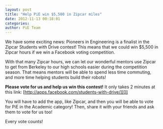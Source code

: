 ```yaml
---
layout: post
title: "Help PiE win $5,500 in Zipcar miles"
date: 2012-11-13 00:18:01
categories: 
author: PiE Team
---
```


We have some exciting news: Pioneers in Engineering is a finalist in the Zipcar Students with Drive contest! This means that we could win $5,500 in Zipcar hours if we win a Facebook voting competition.   
  
With that many Zipcar hours, we can let our wonderful mentors use Zipcar to get from Berkeley to our high schools easier during the competition season. That means mentors will be able to spend less time commuting, and more time helping students build their robots!  
  
**Please vote for us and help us win this contest!** It only takes 2 minutes at this link: [http://apps.facebook.com/students-with-drive/][0]  
  
You will have to add the app, like Zipcar, and then you will be able to vote for PiE in the Academic category! Then, share it with your friends and ask them to vote for us too!  
  
Every vote counts!

[0]: http://apps.facebook.com/students-with-drive/